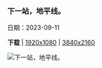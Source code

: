 ### 下一站，地平线。

日期：2023-09-11

**下载**  |  [1920x1080](https://cn.bing.com/th?id=OHR.NorthSeaStairs_ZH-CN7044471948_1920x1080.jpg)  |  [3840x2160](https://cn.bing.com/th?id=OHR.NorthSeaStairs_ZH-CN7044471948_UHD.jpg)

![下一站，地平线。](https://cn.bing.com/th?id=OHR.NorthSeaStairs_ZH-CN7044471948_1920x1080.jpg "北海日落，诺德多夫，德国 (© Frederick Doerschem/Getty Images)")

